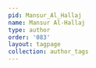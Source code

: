 ```yaml
---
pid: Mansur_Al_Hallaj
name: Mansur Al-Hallaj
type: author
order: '083'
layout: tagpage
collection: author_tags
---
```

